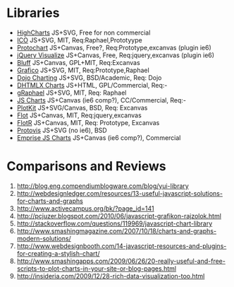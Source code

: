 # Libraries #

  * [HighCharts](http://www.highcharts.com/) JS+SVG, Free for non commercial
  * [ICO](https://github.com/uiteoi/ico) JS+SVG, MIT, Req:Raphael,Prototyype
  * [Protochart](http://www.deensoft.com/lab/protochart/index.php) JS+Canvas, Free?, Req:Prototype,excanvas (plugin ie6)
  * [jQuery Visualize](http://www.filamentgroup.com/lab/update_to_jquery_visualize_accessible_charts_with_html5_from_designing_with/) JS+Canvas, Free, Req:jquery,excanvas (plugin ie6)
  * [Bluff](http://bluff.jcoglan.com/api.html) JS+Canvas, GPL+MIT, Req:Excanvas
  * [Grafico](http://grafico.kilianvalkhof.com/) JS+SVG, MIT, Req:Prototype,Raphael
  * [Dojo Charting](http://www.dojotoolkit.org/reference-guide/dojox/charting.html) JS+SVG, BSD/Academic, Req: Dojo
  * [DHTMLX Charts](http://www.dhtmlx.com/docs/products/dhtmlxChart/index.shtml) JS+HTML, GPL/Commercial, Req:-
  * [gRaphael](http://g.raphaeljs.com/) JS+SVG, MIT, Req: Raphael
  * [JS Charts](http://www.jscharts.com/) JS+Canvas (ie6 comp?), CC/Commercial, Req:-
  * [PlotKit](http://www.liquidx.net/plotkit/) JS+SVG/Canvas, BSD, Req: Excanvas
  * [Flot](http://code.google.com/p/flot/) JS+Canvas, MIT, Req:jquery,excanvas
  * [FlotR](http://solutoire.com/flotr/) JS+Canvas, MIT, Req: Prototype, Excanvas
  * [Protovis](http://vis.stanford.edu/protovis/) JS+SVG (no ie6), BSD
  * [Emprise JS Charts](http://www.ejschart.com) JS+Canvas (ie6 comp?), Commercial


# Comparisons and Reviews #

  1. http://blog.eng.compendiumblogware.com/blog/yui-library
  1. http://webdesignledger.com/resources/13-useful-javascript-solutions-for-charts-and-graphs
  1. http://www.activecampus.org/bk/?page_id=141
  1. http://pcjuzer.blogspot.com/2010/06/javascript-grafikon-rajzolok.html
  1. http://stackoverflow.com/questions/119969/javascript-chart-library
  1. http://www.smashingmagazine.com/2007/10/18/charts-and-graphs-modern-solutions/
  1. http://www.webdesignbooth.com/14-javascript-resources-and-plugins-for-creating-a-stylish-chart/
  1. http://www.smashingapps.com/2009/06/26/20-really-useful-and-free-scripts-to-plot-charts-in-your-site-or-blog-pages.html
  1. http://insideria.com/2009/12/28-rich-data-visualization-too.html